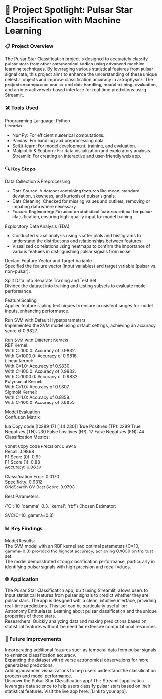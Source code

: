 # 🎯 Project Spotlight: Pulsar Star Classification with Machine Learning

### 📋 Project Overview
The Pulsar Star Classification project is designed to accurately classify pulsar stars from other astronomical bodies using advanced machine learning techniques. By leveraging various statistical features from pulsar signal data, this project aims to enhance the understanding of these unique celestial objects and improve classification accuracy in astrophysics. The project encompasses end-to-end data handling, model training, evaluation, and an interactive web-based interface for real-time predictions using Streamlit.

### 🛠️ Tools Used
Programming Language: Python <br>
Libraries: <br>
* NumPy: For efficient numerical computations. <br>
* Pandas: For handling and preprocessing data. <br>
* Scikit-learn: For model development, training, and evaluation. <br>
* Matplotlib & Seaborn: For data visualization and exploratory analysis. <br>
Streamlit: For creating an interactive and user-friendly web app. <br>

### 🔍 Key Steps
Data Collection & Preprocessing <br>
* Data Source: A dataset containing features like mean, standard deviation, skewness, and kurtosis of pulsar signals. <br>
* Data Cleaning: Checked for missing values and outliers, removing or imputing data where necessary. <br>
* Feature Engineering: Focused on statistical features critical for pulsar classification, ensuring high-quality input for model training. <br>

Exploratory Data Analysis (EDA) <br>
* Conducted visual analysis using scatter plots and histograms to understand the distributions and relationships between features. <br>
* Visualized correlations using heatmaps to confirm the importance of various features in distinguishing pulsar signals from noise. <br>

Declare Feature Vector and Target Variable <br>
Specified the feature vector (input variables) and target variable (pulsar vs. non-pulsar). <br>

Split Data into Separate Training and Test Set <br>
Divided the dataset into training and testing subsets to evaluate model performance. <br>

Feature Scaling <br>
Applied feature scaling techniques to ensure consistent ranges for model inputs, enhancing performance. <br>

Run SVM with Default Hyperparameters <br>
Implemented the SVM model using default settings, achieving an accuracy score of 0.9827. <br>

Run SVM with Different Kernels <br>
RBF Kernel: <br>
With C=100.0: Accuracy of 0.9832. <br>
With C=1000.0: Accuracy of 0.9816. <br>
Linear Kernel: <br>
With C=1.0: Accuracy of 0.9830. <br>
With C=100.0: Accuracy of 0.9832. <br>
With C=1000.0: Accuracy of 0.9832. <br>
Polynomial Kernel: <br>
With C=1.0: Accuracy of 0.9807. <br>
Sigmoid Kernel: <br>
With C=1.0: Accuracy of 0.8858. <br>
With C=100.0: Accuracy of 0.8855. <br>

Model Evaluation <br>
Confusion Matrix: <br>

lua
Copy code
[[3289   17]
 [  44  230]]
True Positives (TP): 3289
True Negatives (TN): 230
False Positives (FP): 17
False Negatives (FN): 44
Classification Metrics:

vbnet
Copy code
Precision: 0.9949  
Recall: 0.9868  
F1 Score (0): 0.99  
F1 Score (1): 0.88  
Accuracy: 0.9830  

Classification Error: 0.0170  
Specificity: 0.9312  
GridSearch CV Best Score: 0.9793

Best Parameters:

{'C': 10, 'gamma': 0.3, 'kernel': 'rbf'}
Chosen Estimator:

SVC(C=10, gamma=0.3)

### 📊 Key Findings
Model Results: <br>
The SVM model with an RBF kernel and optimal parameters (C=10, gamma=0.3) provided the highest accuracy, achieving 0.9830 on the test set. <br>
The model demonstrated strong classification performance, particularly in identifying pulsar signals with high precision and recall values. <br>

### 🌐 Application
The Pulsar Star Classification app, built using Streamlit, allows users to input statistical features from pulsar signals to predict whether they are pulsar stars. The app is designed with a clean, intuitive interface, providing real-time predictions. This tool can be particularly useful for: <br>
Astronomy Enthusiasts: Learning about pulsar classification and the unique properties of these stars. <br>
Researchers: Quickly analyzing data and making predictions based on statistical features without the need for extensive computational resources. <br>

### 🔮 Future Improvements
Incorporating additional features such as temporal data from pulsar signals to enhance classification accuracy. <br>
Expanding the dataset with diverse astronomical observations for more generalized predictions. <br>
Adding advanced visualizations to help users understand the classification process and model performance. <br>
Discover the Pulsar Star Classification app! This Streamlit application leverages data science to help users classify pulsar stars based on their statistical features. Visit the live app here: [Link to your app].
